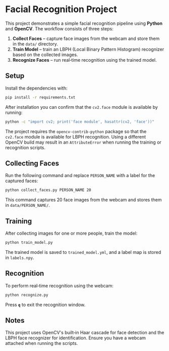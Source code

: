 # Facial Recognition Project

This project demonstrates a simple facial recognition pipeline using **Python** and **OpenCV**. The workflow consists of three steps:

1. **Collect Faces** – capture face images from the webcam and store them in the `data/` directory.
2. **Train Model** – train an LBPH (Local Binary Pattern Histogram) recognizer based on the collected images.
3. **Recognize Faces** – run real‑time recognition using the trained model.

## Setup

Install the dependencies with:

```bash
pip install -r requirements.txt
```

After installation you can confirm that the `cv2.face` module is available by
running:

```bash
python -c "import cv2; print('face module', hasattr(cv2, 'face'))"
```

The project requires the `opencv-contrib-python` package so that the `cv2.face`
module is available for LBPH recognition. Using a different OpenCV build may
result in an `AttributeError` when running the training or recognition scripts.

## Collecting Faces

Run the following command and replace `PERSON_NAME` with a label for the captured faces:

```bash
python collect_faces.py PERSON_NAME 20
```

This command captures 20 face images from the webcam and stores them in `data/PERSON_NAME/`.

## Training

After collecting images for one or more people, train the model:

```bash
python train_model.py
```

The trained model is saved to `trained_model.yml`, and a label map is stored in `labels.npy`.

## Recognition

To perform real‑time recognition using the webcam:

```bash
python recognize.py
```

Press **`q`** to exit the recognition window.

## Notes

This project uses OpenCV's built‑in Haar cascade for face detection and the LBPH face recognizer for identification. Ensure you have a webcam attached when running the scripts.
